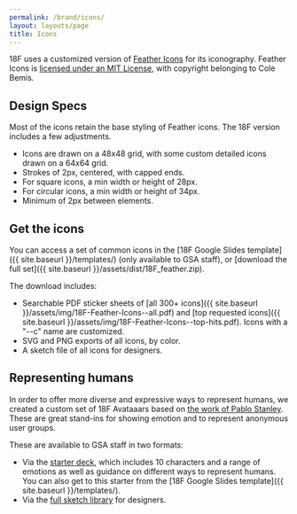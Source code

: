 ```yaml
---
permalink: /brand/icons/
layout: layouts/page
title: Icons
---
```


18F uses a customized version of [Feather Icons](https://feathericons.com/) for its iconography. Feather Icons is [licensed under an MIT License](https://github.com/feathericons/feather/blob/master/LICENSE), with copyright belonging to Cole Bemis.

## Design Specs
Most of the icons retain the base styling of Feather icons. The 18F version includes a few adjustments.
* Icons are drawn on a 48x48 grid, with some custom detailed icons drawn on a 64x64 grid.
* Strokes of 2px, centered, with capped ends.
* For square icons, a min width or height of 28px.
* For circular icons, a min width or height of 34px.
* Minimum of 2px between elements.

## Get the icons
You can access a set of common icons in the [18F Google Slides template]({{ site.baseurl }}/templates/) (only available to GSA staff), or [download the full set]({{ site.baseurl }}/assets/dist/18F_feather.zip).

The download includes:
* Searchable PDF sticker sheets of [all 300+ icons]({{ site.baseurl }}/assets/img/18F-Feather-Icons--all.pdf) and [top requested icons]({{ site.baseurl }}/assets/img/18F-Feather-Icons--top-hits.pdf). Icons with a "--c" name are customized.
* SVG and PNG exports of all icons, by color.
* A sketch file of all icons for designers.

## Representing humans
In order to offer more diverse and expressive ways to represent humans, we created a custom set of 18F Avataaars based on [the work of Pablo Stanley](https://getavataaars.com/). These are great stand-ins for showing emotion and to represent anonymous user groups.

These are available to GSA staff in two formats:
* Via the [starter deck](https://docs.google.com/presentation/d/1CXXvxBbVjO3LjIUwRYEbk8WHpsG0AJdUc6SI_jAZDNQ/edit#slide=id.g5fdac3c814_0_209), which includes 10 characters and a range of emotions as well as guidance on different ways to represent humans. You can also get to this starter from the [18F Google Slides template]({{ site.baseurl }}/templates/).
* Via the [full sketch library](https://drive.google.com/drive/folders/1MFGWlJ6Z1ZzIVXK0h0Xh8RsUiBZzYdbg) for designers.
